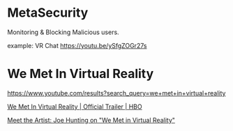 # MetaSecurity
Monitoring &amp; Blocking Malicious users.

example: VR Chat https://youtu.be/ySfgZOGr27s

# We Met In Virtual Reality
https://www.youtube.com/results?search_query=we+met+in+virtual+reality

[We Met In Virtual Reality | Official Trailer | HBO](https://youtu.be/UMBxESl38o0)

[Meet the Artist: Joe Hunting on "We Met in Virtual Reality"](https://youtu.be/WSNJUngJ_fQ)
